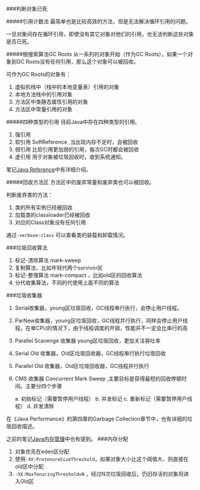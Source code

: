 ###判断对象已死

#####引用计数法
最简单也是比较高效的方法，但是无法解决循环引用的问题。

一旦对象间存在循环引用，即使没有其它对象对他们的引用，也无法判断这些对象是否已死。


#####根搜索算法GC Roots
从一系列的对象开始（作为GC Roots），如果一个对象到GC Roots没有任何引用，那么这个对象可以被回收。

可作为GC Roots的对象有：

1.	虚拟机栈中（栈中的本地变量表）引用的对象
2.	本地方法栈中的引用对象
3.	方法区中类静态属性引用的对象
4.	方法区中常量引用的对象

#####四种类型的引用
目前Java中存在四种类型的引用。

1.	强引用
2.	软引用 SoftReference ,当出现内存不足时，会被回收
3.	弱引用 比软引用更加弱的引用，每次GC时都会被回收
4.	虚引用 用于对象被垃圾回收时，收到系统通知。

笔记[Java Reference](http://www.hiyangqi.com/java/java-reference.html)中有详细介绍。


#####回收方法区
方法区中的废弃常量和废弃类也可以被回收。

判断废弃类的方法：
1.	类的所有实例已经被回收
2.	加载类的classloader已经被回收
3.	对应的Class对象没有任何引用

通过`-verbose:class` 可以查看类的装载和卸载情况。


###垃圾回收算法
1. 标记-清除算法 mark-sweep
2. 复制算法，比如年轻代两个survivor区
3. 标记-整理算法 mark-compact ，比如old区的回收算法
4. 分代收集算法，不同的代使用上面不同的算法

###垃圾收集器
1.	Serial收集器，young区垃圾回收，GC线程串行执行，会停止用户线程。
2.	ParNew收集器，young区垃圾回收，GC线程并行执行，同样会停止用户线程。在单CPU的情况下，由于线程调度的开销，性能并不一定会比串行的高
3.	Parallel Scavenge 收集器 young区垃圾回收，更加关注吞吐率
4.	Serial Old 收集器，Old区垃圾回收器，GC线程串行执行垃圾回收
5.	Parallel Old 收集器，Old区垃圾回收器，GC线程并行执行
6.	CMS 收集器 Concurrent Mark Sweep ,主要目标是获得最短的回收停顿时间。主要分四个步骤
	
	a.	 初始标记（需要暂停用户线程）
	b.   并发标记
	c.   重新标记（需要暂停用户线程）
	d.   并发清除

在《Java Performance》的第四章的Garbage Collection章节中，也有详细的垃圾回收描述。

之前的笔记[Java内存管理](http://www.hiyangqi.com/java%20performance%20%E8%AF%BB%E4%B9%A6%E7%AC%94%E8%AE%B0/java-memory-management.html)中也有提到。
###内存分配
1.  对象优先在eden区分配
2.  使用`-XX:PretenureSizeThreshold`，如果对象大小比这个阈值大，则直接在old区中分配
3.  `-XX:MaxTenuringThreshold=N` ，经过N次垃圾回收后，仍旧存活的对象将进入Old区
			